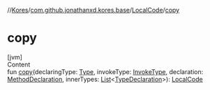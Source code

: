 //[Kores](../../index.md)/[com.github.jonathanxd.kores.base](../index.md)/[LocalCode](index.md)/[copy](copy.md)



# copy  
[jvm]  
Content  
fun [copy](copy.md)(declaringType: [Type](https://docs.oracle.com/javase/8/docs/api/java/lang/reflect/Type.html), invokeType: [InvokeType](../-invoke-type/index.md), declaration: [MethodDeclaration](../-method-declaration/index.md), innerTypes: [List](https://kotlinlang.org/api/latest/jvm/stdlib/kotlin.collections/-list/index.html)<[TypeDeclaration](../-type-declaration/index.md)>): [LocalCode](index.md)  



